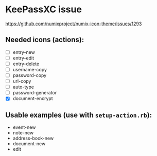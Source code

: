 # KeePassXC issue
https://github.com/numixproject/numix-icon-theme/issues/1293

## Needed icons (actions):
* [ ] entry-new
* [ ] entry-edit
* [ ] entry-delete
* [ ] username-copy
* [ ] password-copy
* [ ] url-copy
* [ ] auto-type
* [ ] password-generator
* [x] document-encrypt

## Usable examples (use with `setup-action.rb`):
* event-new
* note-new
* address-book-new
* document-new
* edit